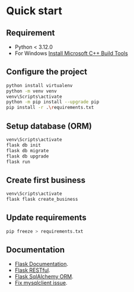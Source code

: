 # Quick start

## Requirement

* Python < 3.12.0
* For Windows [Install Microsoft C++ Build Tools](https://visualstudio.microsoft.com/visual-cpp-build-tools/)

## Configure the project

```bash
python install virtualenv
python -m venv venv
venv\Scripts\activate
python -m pip install --upgrade pip
pip install -r .\requirements.txt
```

## Setup database (ORM)

```bash
venv\Scripts\activate
flask db init
flask db migrate
flask db upgrade
flask run
```

## Create first business

```bash
venv\Scripts\activate
flask flask create_business
```

## Update requirements

```bash
pip freeze > requirements.txt 
```

## Documentation

* [Flask Documentation](https://flask.palletsprojects.com/en/2.3.x/).
* [Flask RESTful](https://flask-restful.readthedocs.io/en/latest/).
* [Flask SqlAlchemy ORM](https://flask-sqlalchemy.palletsprojects.com/en/3.0.x/).
* [Fix mysqlclient issue](https://github.com/PyMySQL/mysqlclient).